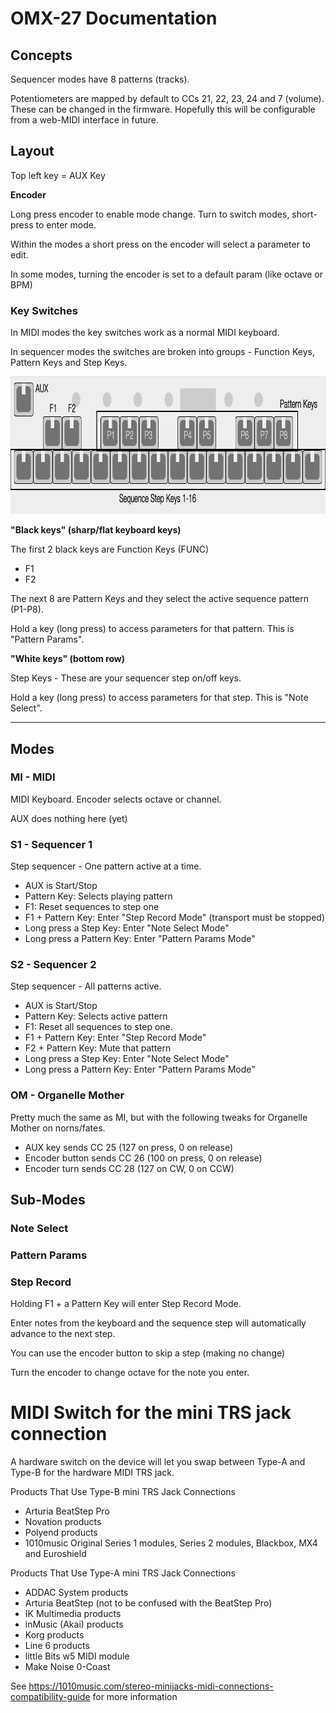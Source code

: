 # OMX-27 Documentation

## Concepts

Sequencer modes have 8 patterns (tracks).

Potentiometers are mapped by default to CCs 21, 22, 23, 24 and 7 (volume). These can be changed in the firmware. Hopefully this will be configurable from a web-MIDI interface in future.


## Layout

Top left key = AUX Key 

__Encoder__

Long press encoder to enable mode change. Turn to switch modes, short-press to enter mode.

Within the modes a short press on the encoder will select a parameter to edit.

In some modes, turning the encoder is set to a default param (like octave or BPM)


### Key Switches

In MIDI modes the key switches work as a normal MIDI keyboard.

In sequencer modes the switches are broken into groups - Function Keys, Pattern Keys and Step Keys.


<img src="omx27_layout.png" alt="layout" width="884" height="220" />


__"Black keys" (sharp/flat keyboard keys)__ 

The first 2 black keys are Function Keys (FUNC)  
- F1  
- F2

The next 8 are Pattern Keys and they select the active sequence pattern (P1-P8).

Hold a key (long press) to access parameters for that pattern. This is "Pattern Params".


__"White keys" (bottom row)__

Step Keys - These are your sequencer step on/off keys. 

Hold a key (long press) to access parameters for that step. This is "Note Select".


---

## Modes

### MI - MIDI 

MIDI Keyboard. Encoder selects octave or channel.

AUX does nothing here (yet)

### S1 - Sequencer 1

Step sequencer - One pattern active at a time.

 - AUX is Start/Stop 
 - Pattern Key: Selects playing pattern
 - F1: Reset sequences to step one
 - F1 + Pattern Key: Enter "Step Record Mode" (transport must be stopped)
 - Long press a Step Key: Enter "Note Select Mode"
 - Long press a Pattern Key: Enter "Pattern Params Mode"

### S2 - Sequencer 2

Step sequencer - All patterns active.

 - AUX is Start/Stop 
 - Pattern Key: Selects active pattern
 - F1: Reset all sequences to step one. 
 - F1 + Pattern Key: Enter "Step Record Mode"
 - F2 + Pattern Key: Mute that pattern  
 - Long press a Step Key: Enter "Note Select Mode"
 - Long press a Pattern Key: Enter "Pattern Params Mode"


### OM - Organelle Mother

Pretty much the same as MI, but with the following tweaks for Organelle Mother on norns/fates.

- AUX key sends CC 25 (127 on press, 0 on release)  
- Encoder button sends CC 26 (100 on press, 0 on release)  
- Encoder turn sends CC 28 (127 on CW, 0 on CCW)  


## Sub-Modes

### Note Select

### Pattern Params

### Step Record

Holding F1 + a Pattern Key will enter Step Record Mode.

Enter notes from the keyboard and the sequence step will automatically advance to the next step. 

You can use the encoder button to skip a step (making no change)

Turn the encoder to change octave for the note you enter.


# MIDI Switch for the mini TRS jack connection

A hardware switch on the device will let you swap between Type-A and Type-B for the hardware MIDI TRS jack.  


Products That Use Type-B mini TRS Jack Connections  
- Arturia BeatStep Pro  
- Novation products  
- Polyend products  
- 1010music Original Series 1 modules, Series 2 modules, Blackbox, MX4 and Euroshield  

Products That Use Type-A mini TRS Jack Connections   
- ADDAC System products  
- Arturia BeatStep (not to be confused with the BeatStep Pro)  
- IK Multimedia products  
- inMusic (Akai) products  
- Korg products  
- Line 6 products  
- little Bits w5 MIDI module  
- Make Noise 0-Coast  

See https://1010music.com/stereo-minijacks-midi-connections-compatibility-guide for more information

